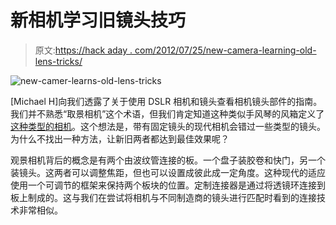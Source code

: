 # 新相机学习旧镜头技巧

> 原文:[https://hack aday . com/2012/07/25/new-camera-learning-old-lens-tricks/](https://hackaday.com/2012/07/25/new-cameras-learning-old-lens-tricks/)

![](../Images/936c29864f91e0ac92524b6174ddc6c9.png "new-camer-learns-old-lens-tricks")

[Michael H]向我们透露了关于使用 DSLR 相机和镜头查看相机镜头部件的指南。我们并不熟悉“取景相机”这个术语，但我们肯定知道这种类似手风琴的风箱定义了[这种类型的相机](http://en.wikipedia.org/wiki/View_camera)。这个想法是，带有固定镜头的现代相机会错过一些类型的镜头。为什么不找出一种方法，让新旧两者都达到最佳效果呢？

观景相机背后的概念是有两个由波纹管连接的板。一个盘子装胶卷和快门，另一个装镜头。这两者可以调整焦距，但也可以设置成彼此成一定角度。这种现代的适应使用一个可调节的框架来保持两个板块的位置。定制连接器是通过将透镜环连接到板上制成的。这与我们在尝试将相机与不同制造商的镜头进行匹配时看到的连接技术非常相似。